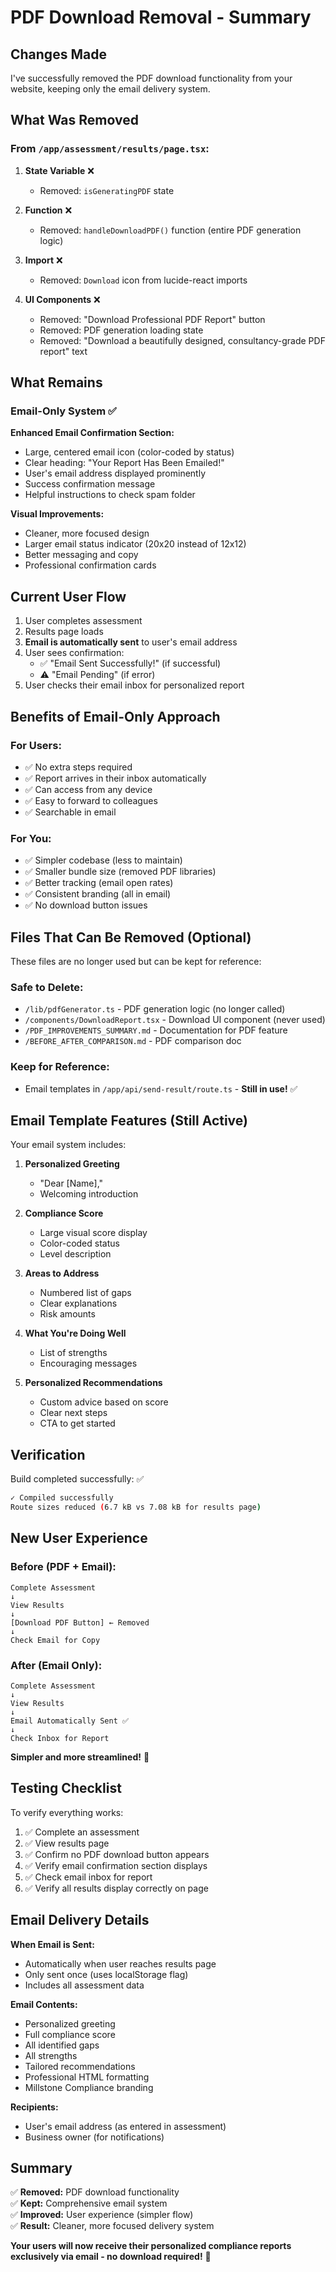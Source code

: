 # PDF Download Removal - Summary

## Changes Made

I've successfully removed the PDF download functionality from your website, keeping only the email delivery system.

## What Was Removed

### From `/app/assessment/results/page.tsx`:

1. **State Variable** ❌
   - Removed: `isGeneratingPDF` state

2. **Function** ❌
   - Removed: `handleDownloadPDF()` function (entire PDF generation logic)

3. **Import** ❌
   - Removed: `Download` icon from lucide-react imports

4. **UI Components** ❌
   - Removed: "Download Professional PDF Report" button
   - Removed: PDF generation loading state
   - Removed: "Download a beautifully designed, consultancy-grade PDF report" text

## What Remains

### Email-Only System ✅

**Enhanced Email Confirmation Section:**
- Large, centered email icon (color-coded by status)
- Clear heading: "Your Report Has Been Emailed!"
- User's email address displayed prominently
- Success confirmation message
- Helpful instructions to check spam folder

**Visual Improvements:**
- Cleaner, more focused design
- Larger email status indicator (20x20 instead of 12x12)
- Better messaging and copy
- Professional confirmation cards

## Current User Flow

1. User completes assessment
2. Results page loads
3. **Email is automatically sent** to user's email address
4. User sees confirmation:
   - ✅ "Email Sent Successfully!" (if successful)
   - ⚠️ "Email Pending" (if error)
5. User checks their email inbox for personalized report

## Benefits of Email-Only Approach

### For Users:
- ✅ No extra steps required
- ✅ Report arrives in their inbox automatically
- ✅ Can access from any device
- ✅ Easy to forward to colleagues
- ✅ Searchable in email

### For You:
- ✅ Simpler codebase (less to maintain)
- ✅ Smaller bundle size (removed PDF libraries)
- ✅ Better tracking (email open rates)
- ✅ Consistent branding (all in email)
- ✅ No download button issues

## Files That Can Be Removed (Optional)

These files are no longer used but can be kept for reference:

### Safe to Delete:
- `/lib/pdfGenerator.ts` - PDF generation logic (no longer called)
- `/components/DownloadReport.tsx` - Download UI component (never used)
- `/PDF_IMPROVEMENTS_SUMMARY.md` - Documentation for PDF feature
- `/BEFORE_AFTER_COMPARISON.md` - PDF comparison doc

### Keep for Reference:
- Email templates in `/app/api/send-result/route.ts` - **Still in use!** ✅

## Email Template Features (Still Active)

Your email system includes:

1. **Personalized Greeting**
   - "Dear [Name],"
   - Welcoming introduction

2. **Compliance Score**
   - Large visual score display
   - Color-coded status
   - Level description

3. **Areas to Address**
   - Numbered list of gaps
   - Clear explanations
   - Risk amounts

4. **What You're Doing Well**
   - List of strengths
   - Encouraging messages

5. **Personalized Recommendations**
   - Custom advice based on score
   - Clear next steps
   - CTA to get started

## Verification

Build completed successfully: ✅
```bash
✓ Compiled successfully
Route sizes reduced (6.7 kB vs 7.08 kB for results page)
```

## New User Experience

### Before (PDF + Email):
```
Complete Assessment
↓
View Results
↓
[Download PDF Button] ← Removed
↓
Check Email for Copy
```

### After (Email Only):
```
Complete Assessment
↓
View Results
↓
Email Automatically Sent ✅
↓
Check Inbox for Report
```

**Simpler and more streamlined!** 🎯

## Testing Checklist

To verify everything works:

1. ✅ Complete an assessment
2. ✅ View results page
3. ✅ Confirm no PDF download button appears
4. ✅ Verify email confirmation section displays
5. ✅ Check email inbox for report
6. ✅ Verify all results display correctly on page

## Email Delivery Details

**When Email is Sent:**
- Automatically when user reaches results page
- Only sent once (uses localStorage flag)
- Includes all assessment data

**Email Contents:**
- Personalized greeting
- Full compliance score
- All identified gaps
- All strengths
- Tailored recommendations
- Professional HTML formatting
- Millstone Compliance branding

**Recipients:**
- User's email address (as entered in assessment)
- Business owner (for notifications)

## Summary

✅ **Removed:** PDF download functionality  
✅ **Kept:** Comprehensive email system  
✅ **Improved:** User experience (simpler flow)  
✅ **Result:** Cleaner, more focused delivery system  

**Your users will now receive their personalized compliance reports exclusively via email - no download required!** 📧


